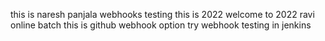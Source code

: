 
this is naresh panjala
webhooks testing
this is 2022
welcome to 2022
ravi online batch
this is github webhook option try
 webhook testing in jenkins
